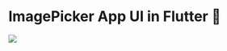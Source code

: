 # ImagePicker App UI in Flutter 📸


![](https://paper-attachments.dropboxusercontent.com/s_9E83CB56EC9AF8797242D0C8D061EFAC60DEDB0290A875456828B5DA1071D03E_1739357548251_Screenshot+1446-08-13+at+1.43.07PM.png)


